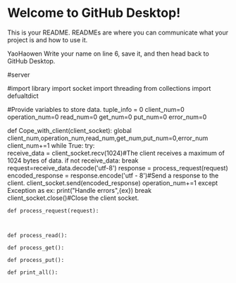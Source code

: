 # Welcome to GitHub Desktop!

This is your README. READMEs are where you can communicate what your project is and how to use it.


YaoHaowen
Write your name on line 6, save it, and then head back to GitHub Desktop.

#server

#import library
import socket
import threading
from collections import defualtdict

#Provide variables to store data.
tuple_info = 0
client_num=0
operation_num=0
read_num=0
get_num=0
put_num=0
error_num=0

def Cope_with_client(client_socket):
    global client_num,operation_num,read_num,get_num,put_num=0,error_num
    client_num+=1
    while True:
      try:  
        receive_data = client_socket.recv(1024)#The client receives a maximum of 1024 bytes of data.
        if not receive_data:
            break
        request=receive_data.decode('utf-8')
        response = process_request(request)
        encoded_response = response.encode('utf - 8')#Send a response to the client.
        client_socket.send(encoded_response)
        operation_num+=1
      except Exception as ex:
        print("Handle errors",{ex})
        break
    client_socket.close()#Close the client socket.

    def process_request(request):
    
        

    def process_read():

    def process_get():

    def process_put():

    def print_all():



